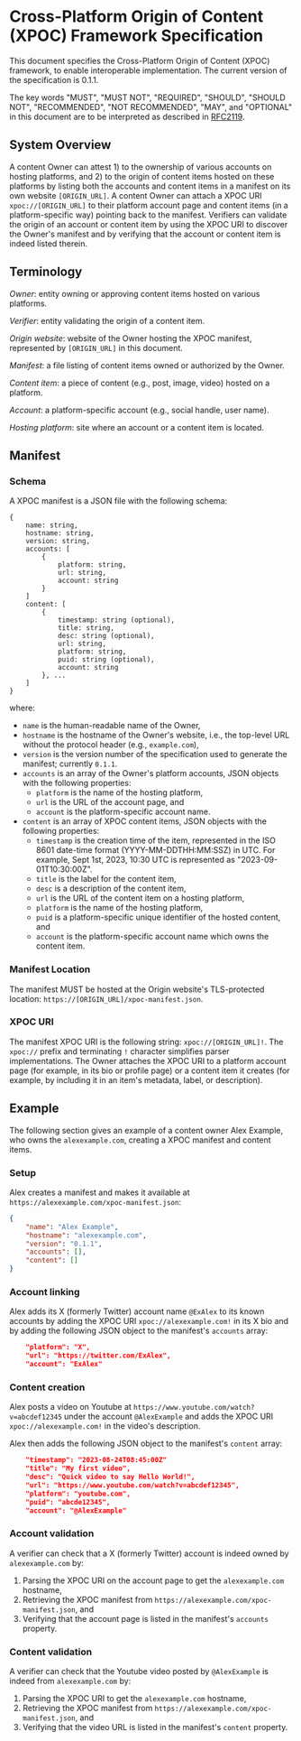 # Cross-Platform Origin of Content (XPOC) Framework Specification

This document specifies the Cross-Platform Origin of Content (XPOC) framework, to enable interoperable implementation. The current version of the specification is 0.1.1.

The key words "MUST", "MUST NOT", "REQUIRED", "SHOULD", "SHOULD NOT", "RECOMMENDED", "NOT RECOMMENDED", "MAY", and "OPTIONAL" in this document are to be interpreted as described in [RFC2119](https://www.rfc-editor.org/rfc/rfc2119).

## System Overview

A content Owner can attest 1) to the ownership of various accounts on hosting platforms, and 2) to the origin of content items hosted on these platforms by listing both the accounts and content items in a manifest on its own website `[ORIGIN_URL]`. A content Owner can attach a XPOC URI `xpoc://[ORIGIN_URL]` to their platform account page and content items (in a platform-specific way) pointing back to the manifest. Verifiers can validate the origin of an account or content item by using the XPOC URI to discover the Owner's manifest and by verifying that the account or content item is indeed listed therein. 

## Terminology

*Owner*: entity owning or approving content items hosted on various platforms.

*Verifier*: entity validating the origin of a content item.

*Origin website*: website of the Owner hosting the XPOC manifest, represented by `[ORIGIN_URL]` in this document.

*Manifest*: a file listing of content items owned or authorized by the Owner.

*Content item*: a piece of content (e.g., post, image, video) hosted on a platform.

*Account*: a platform-specific account (e.g., social handle, user name).

*Hosting platform*: site where an account or a content item is located.

## Manifest

### Schema

A XPOC manifest is a JSON file with the following schema:

```
{
    name: string,
    hostname: string,
    version: string,
    accounts: [
        {
            platform: string,
            url: string,
            account: string
        }
    ]
    content: [
        {
            timestamp: string (optional),
            title: string,
            desc: string (optional),
            url: string,
            platform: string,
            puid: string (optional),
            account: string
        }, ...
    ]
}
```

where:
* `name` is the human-readable name of the Owner,
* `hostname` is the hostname of the Owner's website, i.e., the top-level URL without the protocol header (e.g., `example.com`),
* `version` is the version number of the specification used to generate the manifest; currently `0.1.1`.
* `accounts` is an array of the Owner's platform accounts, JSON objects with the following properties:
  * `platform` is the name of the hosting platform,
  * `url` is the URL of the account page, and
  * `account` is the platform-specific account name.
* `content` is an array of XPOC content items, JSON objects with the following properties:
  * `timestamp` is the creation time of the item, represented in the ISO 8601 date-time format (YYYY-MM-DDTHH:MM:SSZ) in UTC. For example, Sept 1st, 2023, 10:30 UTC is represented as "2023-09-01T10:30:00Z".  
  * `title` is the label for the content item,
  * `desc` is a description of the content item,
  * `url` is the URL of the content item on a hosting platform,
  * `platform` is the name of the hosting platform,
  * `puid` is a platform-specific unique identifier of the hosted content, and
  * `account` is the platform-specific account name which owns the content item.

### Manifest Location 

The manifest MUST be hosted at the Origin website's TLS-protected location: `https://[ORIGIN_URL]/xpoc-manifest.json`.

### XPOC URI

The manifest XPOC URI is the following string: `xpoc://[ORIGIN_URL]!`. The `xpoc://` prefix and terminating `!` character simplifies parser implementations. The Owner attaches the XPOC URI to a platform account page (for example, in its bio or profile page) or a content item it creates (for example, by including it in an item's metadata, label, or description).

## Example

The following section gives an example of a content owner Alex Example, who owns the `alexexample.com`, creating a XPOC manifest and content items.

### Setup

Alex creates a manifest and makes it available at `https://alexexample.com/xpoc-manifest.json`:

```json
{
    "name": "Alex Example",
    "hostname": "alexexample.com",
    "version": "0.1.1",
    "accounts": [],
    "content": []
}
```

### Account linking

Alex adds its X (formerly Twitter) account name `@ExAlex` to its known accounts by adding the XPOC URI `xpoc://alexexample.com!` in its X bio and by adding the following JSON object to the manifest's `accounts` array:
```json
    "platform": "X",
    "url": "https://twitter.com/ExAlex",
    "account": "ExAlex"
```

### Content creation

Alex posts a video on Youtube at `https://www.youtube.com/watch?v=abcdef12345` under the account `@AlexExample` and adds the XPOC URI `xpoc://alexexample.com!` in the video's description.

Alex then adds the following JSON object to the manifest's `content` array:
```json
    "timestamp": "2023-08-24T08:45:00Z"
    "title": "My first video",
    "desc": "Quick video to say Hello World!",
    "url": "https://www.youtube.com/watch?v=abcdef12345",
    "platform": "youtube.com",
    "puid": "abcde12345",
    "account": "@AlexExample"
```

### Account validation

A verifier can check that a X (formerly Twitter) account is indeed owned by `alexexample.com` by:
1. Parsing the XPOC URI on the account page to get the `alexexample.com` hostname,
2. Retrieving the XPOC manifest from `https://alexexample.com/xpoc-manifest.json`, and
3. Verifying that the account page is listed in the manifest's `accounts` property.

### Content validation

A verifier can check that the Youtube video posted by `@AlexExample` is indeed from `alexexample.com` by:
1. Parsing the XPOC URI to get the `alexexample.com` hostname,
2. Retrieving the XPOC manifest from `https://alexexample.com/xpoc-manifest.json`, and
3. Verifying that the video URL is listed in the manifest's `content` property.
